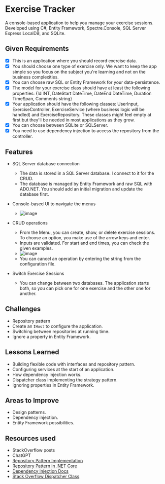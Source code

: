 # Exercise Tracker

A console-based application to help you manage your exercise sessions.
Developed using C#, Entity Framework, Spectre.Console,
SQL Server Express LocalDB, and SQLite.

## Given Requirements

- [x] This is an application where you should record exercise data.
- [x] You should choose one type of exercise only. We want to keep the app simple so
you focus on the subject you're learning and not on the business complexities.
- [x] You can choose raw SQL or Entity Framework for your data-persistence.
- [x] The model for your exercise class should have at least the following properties:
{Id INT, DateStart DateTime, DateEnd DateTime, Duration TimeSpan, Comments string}
- [x] Your application should have the following classes: UserInput, ExerciseController,
ExerciseService (where business logic will be handled) and ExerciseRepository.
These classes might feel empty at first but they'll be needed in most applications as they grow.
- [x] You can choose between SQLite or SQLServer.
- [x] You need to use dependency injection to access the repository from the controller.

## Features

- SQL Server database connection

  - The data is stored in a SQL Server database. I connect to it for the CRUD.
  - The database is managed by Entity Framework and raw SQL with ADO.NET.
  You should add an initial migration and update the database first.

- Console-based UI to navigate the menus
  - ![image](https://github.com/user-attachments/assets/c113cb8d-cbe9-4ae3-9b8f-aefabf059121)

- CRUD operations

  - From the Menu, you can create, show, or delete exercise sessions.
  To choose an option, you make use of the arrow keys and enter.
  - Inputs are validated. For start and end times, you can check the given examples.
  - ![image](https://github.com/user-attachments/assets/1ecf1d84-e6fb-4911-b3af-de329c1d6420)
  - You can cancel an operation by entering the string from the configuration file.

- Switch Exercise Sessions
  - You can change between two databases. The application starts both, so you can pick one
for one exercise and the other one for another.

## Challenges

- Repository pattern
- Create an `IHost` to configure the application.
- Switching between repositories at running time.
- Ignore a property in Entity Framework.

## Lessons Learned

- Building flexible code with interfaces and repository pattern.
- Configuring services at the start of an application.
- How dependency injection works.
- Dispatcher class implementing the strategy pattern.
- Ignoring properties in Entity Framework.

## Areas to Improve

- Design patterns.
- Dependency injection.
- Entity Framework possibilities.

## Resources used

- StackOverflow posts
- ChatGPT
- [Repository Pattern Implementation](https://medium.com/@kerimkkara/implementing-the-repository-pattern-in-c-and-net-5fdd91950485)
- [Repository Pattern in .NET Core](https://programmingwithwolfgang.com/repository-pattern-net-core/)
- [Dependency Injection Docs](https://learn.microsoft.com/en-us/dotnet/core/extensions/dependency-injection-usage)
- [Stack Overflow Dispatcher Class](https://stackoverflow.com/questions/29113206/change-injected-object-at-runtime)
